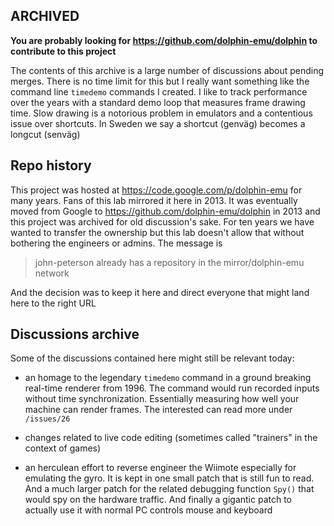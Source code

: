 ## ARCHIVED

**You are probably looking for https://github.com/dolphin-emu/dolphin to contribute to this project**

The contents of this archive is a large number of discussions about pending merges. There is no time limit for this but I really want something like the command line `timedemo` commands I created. I like to track performance over the years with a standard demo loop that measures frame drawing time. Slow drawing is a notorious problem in emulators and a contentious issue over shortcuts. In Sweden we say a shortcut (genväg) becomes a longcut (senväg)

## Repo history

This project was hosted at https://code.google.com/p/dolphin-emu for many years. Fans of this lab mirrored it here in 2013. It was eventually moved from Google to https://github.com/dolphin-emu/dolphin in 2013 and this project was archived for old discussion's sake. For ten years we have wanted to transfer the ownership but this lab doesn't allow that without bothering the engineers or admins. The message is

> john-peterson already has a repository in the mirror/dolphin-emu network

And the decision was to keep it here and direct everyone that might land here to the right URL 

## Discussions archive

Some of the discussions contained here might still be relevant today:

- an homage to the legendary `timedemo` command in a ground breaking real-time renderer from 1996. The command would run recorded inputs without time synchronization. Essentially measuring how well your machine can render frames. The interested can read more under `/issues/26`

- changes related to live code editing (sometimes called "trainers" in the context of games)

- an herculean effort to reverse engineer the Wiimote especially for emulating the gyro. It is kept in one small patch that is still fun to read. And a much larger patch for the related debugging function `Spy()` that would spy on the hardware traffic. And finally a gigantic patch to actually use it with normal PC controls mouse and keyboard
